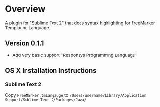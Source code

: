 
# Overview
A plugin for "Sublime Text 2" that does syntax highlighting for FreeMarker Templating Language.

## Version 0.1.1
 * Add very basic support "Responsys Programming Language" 

## OS X Installation Instructions

### Sublime Text 2
Copy `FreeMarker.tmLangauge` to `/Users/username/Library/Application Support/Sublime Text 2/Packages/Java/`
